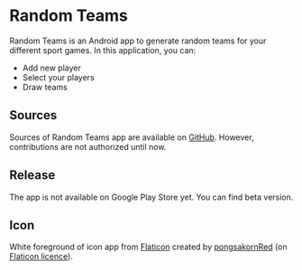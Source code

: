 # Random Teams
Random Teams is an Android app to generate random teams for your different sport games. 
In this application, you can:
- Add new player
- Select your players
- Draw teams

## Sources
Sources of Random Teams app are available on [GitHub](https://github.com/Liscare/RandomTeams). However, contributions are not authorized until now.

## Release
The app is not available on Google Play Store yet. You can find beta version.

## Icon
White foreground of icon app from [Flaticon](https://www.flaticon.com) created by [pongsakornRed](https://www.flaticon.com/authors/pongsakornred) (on [Flaticon licence](https://www.freepikcompany.com/legal#nav-flaticon)).
